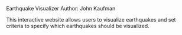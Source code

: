 Earthquake Visualizer
Author: John Kaufman

This interactive website allows users to visualize earthquakes and set criteria to specify which earthquakes should be visualized.
